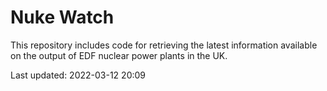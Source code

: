 # Nuke Watch

This repository includes code for retrieving the latest information available on the output of EDF nuclear power plants in the UK.

Last updated: 2022-03-12 20:09